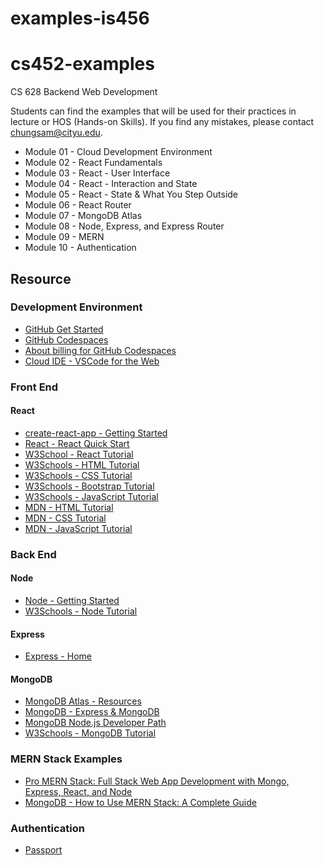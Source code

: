 # examples-is456

# cs452-examples
CS 628 Backend Web Development

Students can find the examples that will be used for their practices in lecture or HOS (Hands-on Skills).
If you find any mistakes, please contact chungsam@cityu.edu.

* Module 01 - Cloud Development Environment 
* Module 02 - React Fundamentals
* Module 03 - React - User Interface
* Module 04 - React - Interaction and State
* Module 05 - React - State & What You Step Outside
* Module 06 - React Router
* Module 07 - MongoDB Atlas
* Module 08 - Node, Express, and Express Router
* Module 09 - MERN
* Module 10 - Authentication

## Resource
### Development Environment
* [GitHub Get Started](https://docs.github.com/en/get-started)
* [GitHub Codespaces](https://docs.github.com/en/codespaces)
* [About billing for GitHub Codespaces](https://docs.github.com/en/billing/managing-billing-for-github-codespaces/about-billing-for-github-codespaces)
* [Cloud IDE - VSCode for the Web](https://code.visualstudio.com/docs/editor/vscode-web)
### Front End
#### React
* [create-react-app - Getting Started](https://create-react-app.dev/docs/getting-started)
* [React - React Quick Start](https://beta.reactjs.org/learn)
* [W3School - React Tutorial](https://www.w3schools.com/react/default.asp)
* [W3Schools - HTML Tutorial](https://www.w3schools.com/html/default.asp)
* [W3Schools - CSS Tutorial](https://www.w3schools.com/css/default.asp)
* [W3Schools - Bootstrap Tutorial](https://www.w3schools.com/bootstrap5/index.php)
* [W3Schools - JavaScript Tutorial](https://www.w3schools.com/js/default.asp)
* [MDN - HTML Tutorial](https://developer.mozilla.org/en-US/docs/Web/HTML)
* [MDN - CSS Tutorial](https://developer.mozilla.org/en-US/docs/Web/CSS)
* [MDN - JavaScript Tutorial](https://developer.mozilla.org/en-US/docs/Web/JavaScript)
### Back End
#### Node
* [Node - Getting Started](https://nodejs.dev/en/learn/)
* [W3Schools - Node Tutorial](https://www.w3schools.com/nodejs/)
#### Express
* [Express - Home](https://expressjs.com/)
#### MongoDB
* [MongoDB Atlas - Resources](https://www.mongodb.com/docs/atlas/)
* [MongoDB - Express & MongoDB](https://www.mongodb.com/compatibility/express)
* [MongoDB Node.js Developer Path](https://learn.mongodb.com/learning-paths/mongodb-nodejs-developer-path)
* [W3Schools - MongoDB Tutorial](https://www.w3schools.com/mongodb/index.php)

### MERN Stack Examples
* [Pro MERN Stack: Full Stack Web App Development with Mongo, Express, React, and Node](https://samchung0117-sturdy-pancake-v6pxvxv7r6rh4vr.github.dev/)
* [MongoDB - How to Use MERN Stack: A Complete Guide](https://www.mongodb.com/languages/mern-stack-tutorial)

### Authentication
* [Passport](https://www.passportjs.org/docs/)
